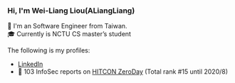 ### Hi, I'm Wei-Liang Liou(ALiangLiang)

🎉 I'm an Software Engineer from Taiwan.  
🎓 Currently is NCTU CS master’s student

The following is my profiles:
- [LinkedIn](https://www.linkedin.com/in/aliangliang/)
- 🎩 103 InfoSec reports on [HITCON ZeroDay](https://zeroday.hitcon.org/user/ALiangLiang/vulnerability) (Total rank #15 until 2020/8)
